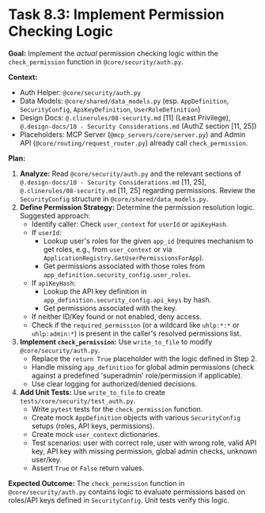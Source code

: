 # Task 8.3: Implement Permission Checking Logic

**Goal:** Implement the *actual* permission checking logic within the `check_permission` function in `@core/security/auth.py`.

**Context:**
- Auth Helper: `@core/security/auth.py`
- Data Models: `@core/shared/data_models.py` (esp. `AppDefinition`, `SecurityConfig`, `ApiKeyDefinition`, `UserRoleDefinition`)
- Design Docs: `@.clinerules/08-security.md` [11] (Least Privilege), `@.design-docs/10 - Security Considerations.md` (AuthZ section [11, 25])
- Placeholders: MCP Server (`@mcp_servers/core/server.py`) and Admin API (`@core/routing/request_router.py`) already call `check_permission`.

**Plan:**

1.  **Analyze:** Read `@core/security/auth.py` and the relevant sections of `@.design-docs/10 - Security Considerations.md` [11, 25], `@.clinerules/08-security.md` [11, 25] regarding permissions. Review the `SecurityConfig` structure in `@core/shared/data_models.py`.
2.  **Define Permission Strategy:** Determine the permission resolution logic. Suggested approach:
    *   Identify caller: Check `user_context` for `userId` or `apiKeyHash`.
    *   If `userId`:
        *   Lookup user's roles for the given `app_id` (requires mechanism to get roles, e.g., from `user_context` or via `ApplicationRegistry.GetUserPermissionsForApp`).
        *   Get permissions associated with those roles from `app_definition.security_config.user_roles`.
    *   If `apiKeyHash`:
        *   Lookup the API key definition in `app_definition.security_config.api_keys` by hash.
        *   Get permissions associated with the key.
    *   If neither ID/Key found or not enabled, deny access.
    *   Check if the `required_permission` (or a wildcard like `uhlp:*:*` or `uhlp:admin:*`) is present in the caller's resolved permissions list.
3.  **Implement `check_permission`:** Use `write_to_file` to modify `@core/security/auth.py`.
    *   Replace the `return True` placeholder with the logic defined in Step 2.
    *   Handle missing `app_definition` for global admin permissions (check against a predefined 'superadmin' role/permission if applicable).
    *   Use clear logging for authorized/denied decisions.
4.  **Add Unit Tests:** Use `write_to_file` to create `tests/core/security/test_auth.py`.
    *   Write `pytest` tests for the `check_permission` function.
    *   Create mock `AppDefinition` objects with various `SecurityConfig` setups (roles, API keys, permissions).
    *   Create mock `user_context` dictionaries.
    *   Test scenarios: user with correct role, user with wrong role, valid API key, API key with missing permission, global admin checks, unknown user/key.
    *   Assert `True` or `False` return values.

**Expected Outcome:** The `check_permission` function in `@core/security/auth.py` contains logic to evaluate permissions based on roles/API keys defined in `SecurityConfig`. Unit tests verify this logic.